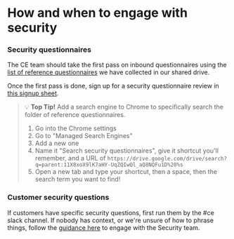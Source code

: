 # How and when to engage with security

### Security questionnaires

The CE team should take the first pass on inbound questionnaires using the [list of reference questionnaires](https://drive.google.com/drive/folders/11X8xoX9lK7aHY-UqZQIwQl_aQ8NQFu1D) we have collected in our shared drive.

Once the first pass is done, sign up for a security questionnaire review in [this signup sheet](https://docs.google.com/document/d/1Q6J8ZwPYDX-jJ0YU2l2CWXX3qboKD2XTbIeg5Q-NBAk/edit#).

> 💡 **Top Tip!** Add a search engine to Chrome to specifically search the folder of reference questionnaires.
>
> 1. Go into the Chrome settings
> 2. Go to "Managed Search Engines"
> 3. Add a new one
> 4. Name it "Search security questionnaires", give it shortcut you'll remember, and a URL of `https://drive.google.com/drive/search?q=parent:11X8xoX9lK7aHY-UqZQIwQl_aQ8NQFu1D%20%s`
> 5. Open a new tab and type your shortcut, then a space, then the search term you want to find!

### Customer security questions

If customers have specific security questions, first run them by the #ce slack channel. If nobody has context, or we're unsure of how to phrase things, follow the [guidance here](../../engineering/dev/admin-exp/security/#how-to-work-with-us) to engage with the Security team.
